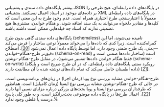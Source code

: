 بیشتر پایگاه‌های داده سندی و پشتیبانی JSON در پایگاه‌های داده رابطه‌ای، هیچ طرحی را بر داده‌های موجود در اسناد اعمال نمی‌کنند. پشتیبانی XML در پایگاه‌های داده رابطه‌ای معمولاً با اعتبارسنجی طرح اختیاری همراه است. عدم وجود طرح به این معنی است که کلیدها و مقادیر دلخواه می‌توانند به یک سند اضافه شوند، و هنگام خواندن، مشتری‌ها هیچ تضمینی ندارند که اسناد چه فیلدهایی ممکن است داشته باشند.

پایگاه‌های داده سندی گاهی بدون طرح (schemaless) نامیده می‌شوند، اما این گمراه‌کننده است، زیرا کدی که داده‌ها را می‌خواند معمولاً نوعی ساختار را فرض می‌کند—یعنی، یک طرح ضمنی وجود دارد، اما توسط پایگاه داده اعمال نمی‌شود [[20](ch02.html#Fowler2013uq)]. اصطلاح دقیق‌تر طرح-هنگام-خواندن (schema-on-read) است (ساختار داده‌ها ضمنی است و فقط هنگام خواندن داده‌ها تفسیر می‌شود)، در مقابل طرح-هنگام-نوشتن (schema-on-write) (رویکرد سنتی پایگاه‌های داده رابطه‌ای، که در آن طرح صریح است و پایگاه داده اطمینان حاصل می‌کند که تمام داده‌های نوشته شده با آن مطابقت دارند) [[21](ch02.html#Awadallah2009vi)].

طرح-هنگام-خواندن مشابه بررسی نوع پویا (زمان اجرا) در زبان‌های برنامه‌نویسی است، در حالی که طرح-هنگام-نوشتن مشابه بررسی نوع ایستا (زمان کامپایل) است. همانطور که طرفداران بررسی نوع ایستا و پویا بحث‌های بزرگی درباره مزایای نسبی آنها دارند [[22](ch02.html#Odersky2013wz)]، اعمال طرح‌ها در پایگاه داده موضوعی بحث‌برانگیز است، و به طور کلی پاسخ درست یا غلطی وجود ندارد.% 